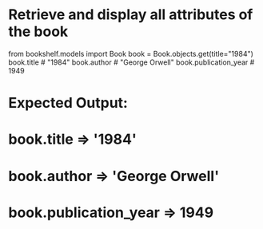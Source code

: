 # Retrieve and display all attributes of the book
from bookshelf.models import Book
book = Book.objects.get(title="1984")
book.title  # "1984"
book.author  # "George Orwell"
book.publication_year  # 1949

# Expected Output:
# book.title => '1984'
# book.author => 'George Orwell'
# book.publication_year => 1949
